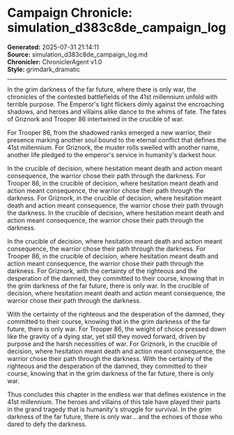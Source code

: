 # Campaign Chronicle: simulation_d383c8de_campaign_log

**Generated:** 2025-07-31 21:14:11  
**Source:** simulation_d383c8de_campaign_log.md  
**Chronicler:** ChroniclerAgent v1.0  
**Style:** grimdark_dramatic  

---

In the grim darkness of the far future, where there is only war, the chronicles of the contested battlefields of the 41st millennium unfold with terrible purpose. The Emperor's light flickers dimly against the encroaching shadows, and heroes and villains alike dance to the whims of fate. The fates of Griznork and Trooper 86 intertwined in the crucible of war.

For Trooper 86, from the shadowed ranks emerged a new warrior, their presence marking another soul bound to the eternal conflict that defines the 41st millennium. For Griznork, the muster rolls swelled with another name, another life pledged to the emperor's service in humanity's darkest hour. 

In the crucible of decision, where hesitation meant death and action meant consequence, the warrior chose their path through the darkness. For Trooper 86, in the crucible of decision, where hesitation meant death and action meant consequence, the warrior chose their path through the darkness. For Griznork, in the crucible of decision, where hesitation meant death and action meant consequence, the warrior chose their path through the darkness. In the crucible of decision, where hesitation meant death and action meant consequence, the warrior chose their path through the darkness. 

In the crucible of decision, where hesitation meant death and action meant consequence, the warrior chose their path through the darkness. For Trooper 86, in the crucible of decision, where hesitation meant death and action meant consequence, the warrior chose their path through the darkness. For Griznork, with the certainty of the righteous and the desperation of the damned, they committed to their course, knowing that in the grim darkness of the far future, there is only war. In the crucible of decision, where hesitation meant death and action meant consequence, the warrior chose their path through the darkness. 

With the certainty of the righteous and the desperation of the damned, they committed to their course, knowing that in the grim darkness of the far future, there is only war. For Trooper 86, the weight of choice pressed down like the gravity of a dying star, yet still they moved forward, driven by purpose and the harsh necessities of war. For Griznork, in the crucible of decision, where hesitation meant death and action meant consequence, the warrior chose their path through the darkness. With the certainty of the righteous and the desperation of the damned, they committed to their course, knowing that in the grim darkness of the far future, there is only war.

Thus concludes this chapter in the endless war that defines existence in the 41st millennium. The heroes and villains of this tale have played their parts in the grand tragedy that is humanity's struggle for survival. In the grim darkness of the far future, there is only war... and the echoes of those who dared to defy the darkness.